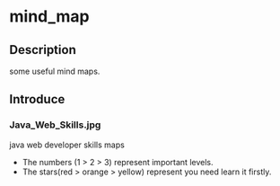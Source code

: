 # mind_map

## Description
some useful mind maps.

## Introduce

### Java_Web_Skills.jpg
java web developer skills maps

* The numbers (1 > 2 > 3) represent important levels.
* The stars(red > orange > yellow) represent you need learn it firstly.
